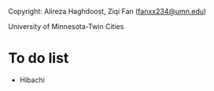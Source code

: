 Copyright: Alireza Haghdoost, Ziqi Fan (fanxx234@umn.edu)

University of Minnesota-Twin Cities

To do list
=========
- Hibachi
